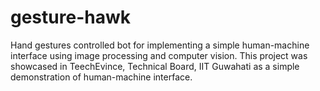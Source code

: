 # gesture-hawk
Hand gestures controlled bot for implementing a simple human-machine interface using image processing and computer vision.
This project was showcased in TeechEvince, Technical Board, IIT Guwahati as a simple demonstration of human-machine interface.
